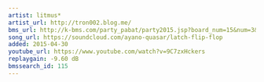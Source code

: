```yaml
---
artist: litmus*
artist_url: http://tron002.blog.me/
bms_url: http://k-bms.com/party_pabat/party2015.jsp?board_num=15&num=3&order=reg&odtype=a
song_url: https://soundcloud.com/ayano-quasar/latch-flip-flop
added: 2015-04-30
youtube_url: https://www.youtube.com/watch?v=9C7zxHckers
replaygain: -9.60 dB
bmssearch_id: 115
---
```

